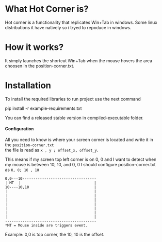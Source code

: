 # What Hot Corner is?
Hot corner is a functionality that replicates Win+Tab in windows. Some linux distributions it have natively so i tryed to repoduce in windows.

# How it works?
It simply launches the shortcut Win+Tab when the mouse hovers the area choosen in the position-corner.txt.

# Installation
To install the required libraries to run project use the next command

pip install -r example-requirements.txt

You can find a released stable version in compiled-executable folder.

#### Configuration
All you need to know is where your screen corner is located and write it in the `position-corner.txt`  
the file is read as `x , y ; offset_x, offset_y`.

This means if my screen top left corner is on 0, 0 and I want to detect when my mouse is between 10, 10, and 0, 0 I should configure position-corner.txt as `0, 0; 10 , 10`
~~~
0,0---10----------------------------------
| MT  |                                  |
10----10,10                              |
|                                        |
|                                        |
|                                        |
|                                        |
|                                        |
|                                        |
|                                        |
------------------------------------------
*MT = Mouse inside are triggers event.
~~~
Example: 0,0 is top corner, the 10, 10 is the offset.
